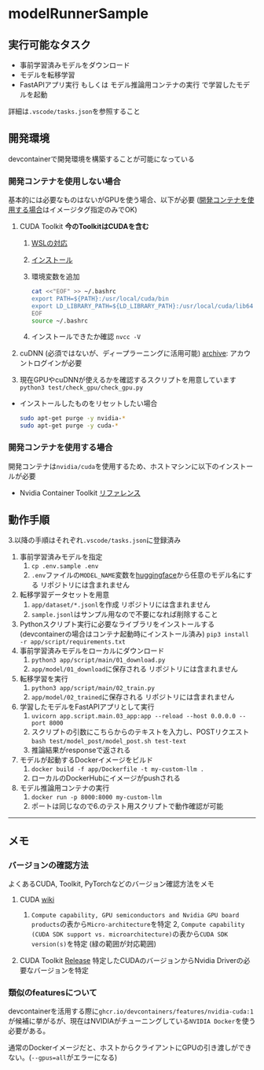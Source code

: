 # modelRunnerSample

## 実行可能なタスク

- 事前学習済みモデルをダウンロード
- モデルを転移学習
- FastAPIアプリ実行 もしくは モデル推論用コンテナの実行 で学習したモデルを起動

詳細は`.vscode/tasks.json`を参照すること

## 開発環境

devcontainerで開発環境を構築することが可能になっている

### 開発コンテナを使用しない場合

基本的には必要なものはないがGPUを使う場合、以下が必要 ([開発コンテナを使用する場合](#開発コンテナを使用する場合)はイメージタグ指定のみでOK)

1. CUDA Toolkit
    **今のToolkitはCUDAを含む**
    1. [WSLの対応](https://docs.nvidia.com/cuda/wsl-user-guide/index.html#cuda-support-for-wsl-2)
    2. [インストール](https://developer.nvidia.com/cuda-downloads?target_os=Linux&target_arch=x86_64&Distribution=WSL-Ubuntu&target_version=2.0&target_type=deb_local)
    3. 環境変数を追加

        ```bash
        cat <<"EOF" >> ~/.bashrc
        export PATH=${PATH}:/usr/local/cuda/bin
        export LD_LIBRARY_PATH=${LD_LIBRARY_PATH}:/usr/local/cuda/lib64
        EOF
        source ~/.bashrc
        ```

    4. インストールできたか確認
        `nvcc -V`

2. cuDNN (必須ではないが、ディープラーニングに活用可能)
    [archive](https://developer.nvidia.com/rdp/cudnn-archive): アカウントログインが必要

3. 現在GPUやcuDNNが使えるかを確認するスクリプトを用意しています
    `python3 test/check_gpu/check_gpu.py`

- インストールしたものをリセットしたい場合

    ```bash
    sudo apt-get purge -y nvidia-*
    sudo apt-get purge -y cuda-*
    ```

### 開発コンテナを使用する場合

開発コンテナは`nvidia/cuda`を使用するため、ホストマシンに以下のインストールが必要

- Nvidia Container Toolkit
    [リファレンス](https://docs.nvidia.com/datacenter/cloud-native/container-toolkit/latest/install-guide.html)

## 動作手順

3.以降の手順はそれぞれ`.vscode/tasks.json`に登録済み

1. 事前学習済みモデルを指定
    1. `cp .env.sample .env`
    2. `.env`ファイルの`MODEL_NAME`変数を[huggingface](https://huggingface.co/models)から任意のモデル名にする
        リポジトリには含まれません
2. 転移学習データセットを用意
    1. `app/dataset/*.jsonl`を作成
        リポジトリには含まれません
    2. `sample.jsonl`はサンプル用なので不要になれば削除すること
3. Pythonスクリプト実行に必要なライブラリをインストールする (devcontainerの場合はコンテナ起動時にインストール済み)
    `pip3 install -r app/script/requirements.txt`
4. 事前学習済みモデルをローカルにダウンロード
    1. `python3 app/script/main/01_download.py`
    2. `app/model/01_download`に保存される
        リポジトリには含まれません
5. 転移学習を実行
    1. `python3 app/script/main/02_train.py`
    2. `app/model/02_trained`に保存される
        リポジトリには含まれません
6. 学習したモデルをFastAPIアプリとして実行
    1. `uvicorn app.script.main.03_app:app --reload --host 0.0.0.0 --port 8000`
    2. スクリプトの引数にこちらからのテキストを入力し、POSTリクエスト
        `bash test/model_post/model_post.sh test-text`
    3. 推論結果がresponseで返される
7. モデルが起動するDockerイメージをビルド
    1. `docker build -f app/Dockerfile -t my-custom-llm .`
    2. ローカルのDockerHubにイメージがpushされる
8. モデル推論用コンテナの実行
    1. `docker run -p 8000:8000 my-custom-llm`
    2. ポートは同じなので6.のテスト用スクリプトで動作確認が可能

---

## メモ

### バージョンの確認方法

よくあるCUDA, Toolkit, PyTorchなどのバージョン確認方法をメモ

1. CUDA
    [wiki](https://en.wikipedia.org/wiki/CUDA#GPUs_supported)
    1. `Compute capability, GPU semiconductors and Nvidia GPU board products`の表から`Micro-architecture`を特定
    2, `Compute capability (CUDA SDK support vs. microarchitecture)`の表から`CUDA SDK version(s)`を特定 (緑の範囲が対応範囲)

2. CUDA Toolkit
    [Release](https://docs.nvidia.com/cuda/cuda-toolkit-release-notes/)
    特定したCUDAのバージョンからNvidia Driverの必要なバージョンを特定

### 類似のfeaturesについて

devcontainerを活用する際に`ghcr.io/devcontainers/features/nvidia-cuda:1`が候補に挙がるが、現在はNVIDIAがチューニングしている`NVIDIA Docker`を使う必要がある。

通常のDockerイメージだと、ホストからクライアントにGPUの引き渡しができない。(`--gpus=all`がエラーになる)
